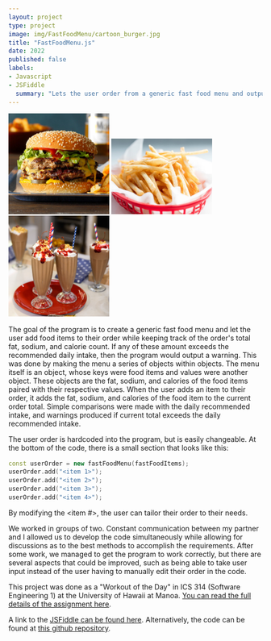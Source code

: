 ```yaml
---
layout: project
type: project
image: img/FastFoodMenu/cartoon_burger.jpg
title: "FastFoodMenu.js"
date: 2022
published: false
labels:
- Javascript
- JSFiddle
  summary: "Lets the user order from a generic fast food menu and output a warning if daily fat, sodium, or calories limit is exceeded."
---
```


<div class="text-center p-4">
  <img width="200px" src="../img/FastFoodMenu/burger.jpg" class="img-thumbnail" >
  <img width="200px" src="../img/FastFoodMenu/fries.jpg" class="img-thumbnail" >
  <img width="200px" src="../img/FastFoodMenu/shakes.jpg" class="img-thumbnail" >
</div>

The goal of the program is to create a generic fast food menu and let the user add food items to their order while keeping track of the order's total fat, sodium, and calorie count.  If any of these amount exceeds the recommended daily intake, then the program would output a warning.  This was done by making the menu a series of objects within objects.  The menu itself is an object, whose keys were food items and values were another object.  These objects are the fat, sodium, and calories of the food items paired with their respective values.  When the user adds an item to their order, it adds the fat, sodium, and calories of the food item to the current order total.  Simple comparisons were made with the daily recommended intake, and warnings produced if current total exceeds the daily recommended intake.

The user order is hardcoded into the program, but is easily changeable.  At the bottom of the code, there is a small section that looks like this:

```cpp
const userOrder = new fastFoodMenu(fastFoodItems);
userOrder.add("<item 1>");
userOrder.add("<item 2>");
userOrder.add("<item 3>");
userOrder.add("<item 4>");
```

By modifying the <item #>, the user can tailor their order to their needs.

We worked in groups of two.  Constant communication between my partner and I allowed us to develop the code simultaneously while allowing for discussions as to the best methods to accomplish the requirements.  After some work, we managed to get the program to work correctly, but there are several aspects that could be improved, such as being able to take user input instead of the user having to manually edit their order in the code.

This project was done as a "Workout of the Day" in ICS 314 (Software Engineering 1) at the University of Hawaii at Manoa.  [You can read the full details of the assignment here](https://courses.ics.hawaii.edu/ics314f22/morea/javascript-2/inclass-bk-menu.html).

A link to the [JSFiddle can be found here](https://jsfiddle.net/galenc12/5ksjvyLz/11/).
Alternatively, the code can be found at [this github repository](https://github.com/GalenChang/FastFoodMenu).
